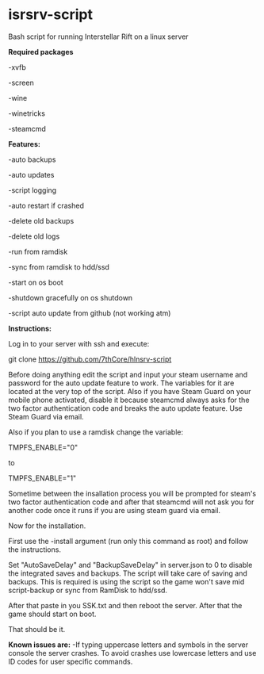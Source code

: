 # isrsrv-script
Bash script for running Interstellar Rift on a linux server

**Required packages**

-xvfb

-screen

-wine

-winetricks

-steamcmd

**Features:**

-auto backups

-auto updates

-script logging

-auto restart if crashed

-delete old backups

-delete old logs

-run from ramdisk

-sync from ramdisk to hdd/ssd

-start on os boot

-shutdown gracefully on os shutdown

-script auto update from github (not working atm)

**Instructions:**

Log in to your server with ssh and execute:

git clone https://github.com/7thCore/hlnsrv-script

Before doing anything edit the script and input your steam username and password for the auto update feature to work. The variables for it are located at the very top of the script. Also if you have Steam Guard on your mobile phone activated, disable it because steamcmd always asks for the two factor authentication code and breaks the auto update feature. Use Steam Guard via email.

Also if you plan to use a ramdisk change the variable:

TMPFS_ENABLE="0"

to

TMPFS_ENABLE="1"

Sometime between the insallation process you will be prompted for steam's two factor authentication code and after that steamcmd will not ask you for another code once it runs if you are using steam guard via email.

Now for the installation.

First use the -install argument (run only this command as root) and follow the instructions.

Set "AutoSaveDelay" and "BackupSaveDelay" in server.json to 0 to disable the integrated saves and backups. The script will take care of saving and backups. This is required is using the script so the game won't save mid script-backup or sync from RamDisk to hdd/ssd.

After that paste in you SSK.txt and then reboot the server. After that the game should start on boot.

That should be it.

**Known issues are:**
-If typing uppercase letters and symbols in the server console the server crashes. To avoid crashes use lowercase letters and use ID codes for user specific commands.
